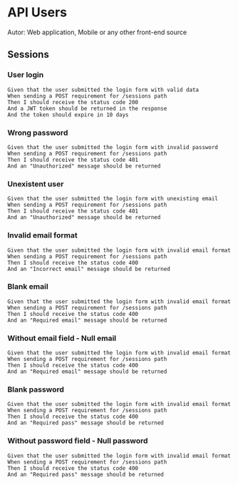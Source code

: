 <!-- Here I'll document our found bugs using the Gherkin approach in order to share it with the development team -->

<!-- **Notes:** in the Gherking approach, users are considered in the third person since the front-end assumes the first person by performing the system's actions -->

# API Users

Autor: Web application, Mobile or any other front-end source

## Sessions

### User login

```
Given that the user submitted the login form with valid data
When sending a POST requirement for /sessions path
Then I should receive the status code 200
And a JWT token should be returned in the response
And the token should expire in 10 days
```

### Wrong password

```
Given that the user submitted the login form with invalid password
When sending a POST requirement for /sessions path
Then I should receive the status code 401
And an "Unauthorized" message should be returned
```

### Unexistent user

```
Given that the user submitted the login form with unexisting email
When sending a POST requirement for /sessions path
Then I should receive the status code 401
And an "Unauthorized" message should be returned
```

### Invalid email format

```
Given that the user submitted the login form with invalid email format
When sending a POST requirement for /sessions path
Then I should receive the status code 400
And an "Incorrect email" message should be returned
```

### Blank email

```
Given that the user submitted the login form with invalid email format
When sending a POST requirement for /sessions path
Then I should receive the status code 400
And an "Required email" message should be returned
```

### Without email field - Null email

```
Given that the user submitted the login form with invalid email format
When sending a POST requirement for /sessions path
Then I should receive the status code 400
And an "Required email" message should be returned
```

### Blank password

```
Given that the user submitted the login form with invalid email format
When sending a POST requirement for /sessions path
Then I should receive the status code 400
And an "Required pass" message should be returned
```

### Without password field - Null password

```
Given that the user submitted the login form with invalid email format
When sending a POST requirement for /sessions path
Then I should receive the status code 400
And an "Required pass" message should be returned
```
